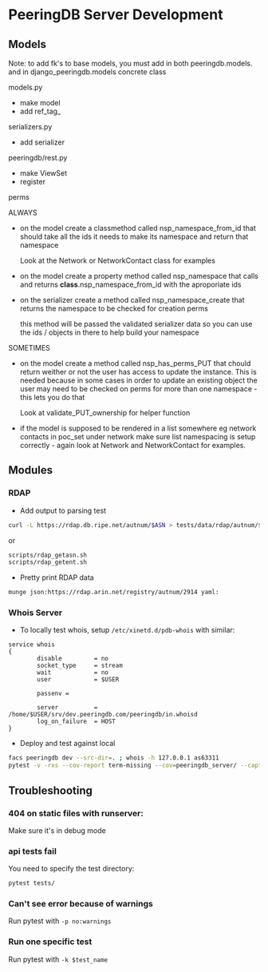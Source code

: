 
# PeeringDB Server Development

## Models

Note: to add fk's to base models, you must add in both peeringdb.models. and in django_peeringdb.models concrete class

models.py
  - make model
  - add ref_tag_

serializers.py
  - add serializer

peeringdb/rest.py
  - make ViewSet
  - register

perms

  ALWAYS

  - on the model create a classmethod called nsp_namespace_from_id
    that should take all the ids it needs to make its namespace
    and return that namespace

    Look at the Network or NetworkContact class for examples

  - on the model create a property method called nsp_namespace
    that calls and returns __class__.nsp_namespace_from_id with
    the aproporiate ids

  - on the serializer create a method called nsp_namespace_create
    that returns the namespace to be checked for creation perms

    this method will be passed the validated serializer data so
    you can use the ids / objects in there to help build your namespace

  SOMETIMES

  - on the model create a method called nsp_has_perms_PUT that
    chould return weither or not the user has access to update
    the instance. This is needed because in some cases in order
    to update an existing object the user may need to be checked
    on perms for more than one namespace - this lets you do that

    Look at validate_PUT_ownership for helper function

  - if the model is supposed to be rendered in a list somewhere
    eg network contacts in poc_set under network make sure list
    namespacing is setup correctly - again look at Network
    and NetworkContact for examples.


## Modules

### RDAP

- Add output to parsing test

```sh
curl -L https://rdap.db.ripe.net/autnum/$ASN > tests/data/rdap/autnum/$ASN.input
```

or
```sh
scripts/rdap_getasn.sh
scripts/rdap_getent.sh
```

- Pretty print RDAP data

```sh
munge json:https://rdap.arin.net/registry/autnum/2914 yaml:
```


### Whois Server

- To locally test whois, setup `/etc/xinetd.d/pdb-whois` with similar:

```
service whois
{
        disable         = no
        socket_type     = stream
        wait            = no
        user            = $USER

        passenv =

        server          = /home/$USER/srv/dev.peeringdb.com/peeringdb/in.whoisd
        log_on_failure  = HOST
}

```

- Deploy and test against local

```sh
facs peeringdb dev --src-dir=. ; whois -h 127.0.0.1 as63311
pytest -v -rxs --cov-report term-missing --cov=peeringdb_server/ --capture=sys tests/
```


## Troubleshooting

### 404 on static files with runserver:

Make sure it's in debug mode

### api tests fail

You need to specify the test directory:

```sh
pytest tests/
```

### Can't see error because of warnings

Run pytest with `-p no:warnings`

### Run one specific test

Run pytest with `-k $test_name`
